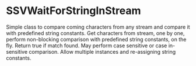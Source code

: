 # SSVWaitForStringInStream
Simple class to compare coming characters from any stream and compare it with predefined string constants. Get characters from stream, one by one, perform non-blocking comparison with predefined string constants, on the fly. Return true if match found. May perform case sensitive or case in-sensitive comparison. Allow multiple instances and re-assigning string constants.
